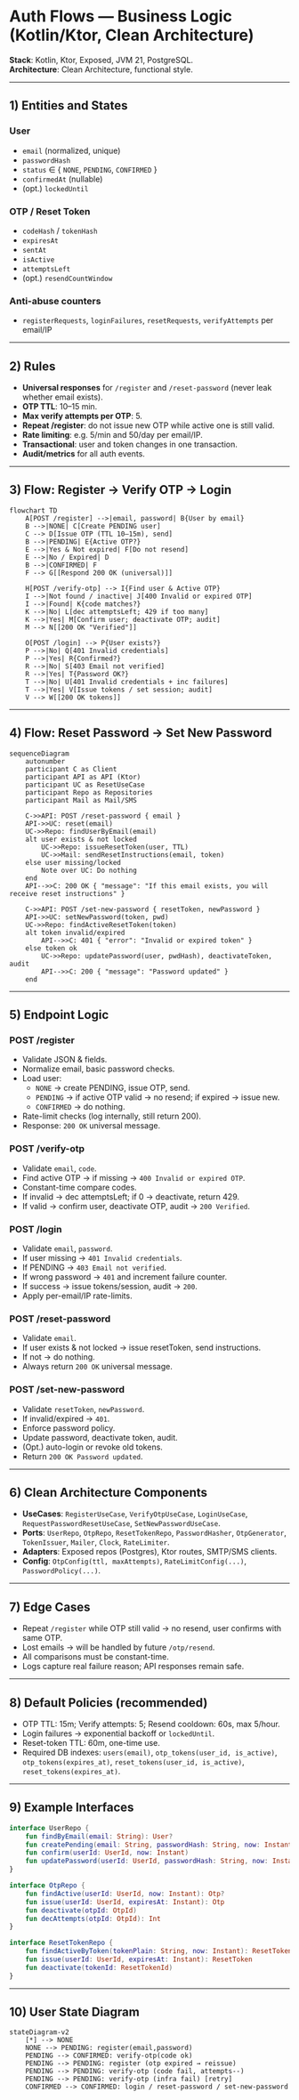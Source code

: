 
# Auth Flows — Business Logic (Kotlin/Ktor, Clean Architecture)

**Stack**: Kotlin, Ktor, Exposed, JVM 21, PostgreSQL.  
**Architecture**: Clean Architecture, functional style.

---

## 1) Entities and States

### User
- `email` (normalized, unique)
- `passwordHash`
- `status` ∈ { `NONE`, `PENDING`, `CONFIRMED` }
- `confirmedAt` (nullable)
- (opt.) `lockedUntil`

### OTP / Reset Token
- `codeHash` / `tokenHash`
- `expiresAt`
- `sentAt`
- `isActive`
- `attemptsLeft`
- (opt.) `resendCountWindow`

### Anti-abuse counters
- `registerRequests`, `loginFailures`, `resetRequests`, `verifyAttempts` per email/IP

---

## 2) Rules
- **Universal responses** for `/register` and `/reset-password` (never leak whether email exists).  
- **OTP TTL**: 10–15 min.  
- **Max verify attempts per OTP**: 5.  
- **Repeat /register**: do not issue new OTP while active one is still valid.  
- **Rate limiting**: e.g. 5/min and 50/day per email/IP.  
- **Transactional**: user and token changes in one transaction.  
- **Audit/metrics** for all auth events.

---

## 3) Flow: Register → Verify OTP → Login

```mermaid
flowchart TD
    A[POST /register] -->|email, password| B{User by email}
    B -->|NONE| C[Create PENDING user]
    C --> D[Issue OTP (TTL 10–15m), send]
    B -->|PENDING| E{Active OTP?}
    E -->|Yes & Not expired| F[Do not resend]
    E -->|No / Expired| D
    B -->|CONFIRMED| F
    F --> G[[Respond 200 OK (universal)]]

    H[POST /verify-otp] --> I{Find user & Active OTP}
    I -->|Not found / inactive| J[400 Invalid or expired OTP]
    I -->|Found| K{code matches?}
    K -->|No| L[dec attemptsLeft; 429 if too many]
    K -->|Yes| M[Confirm user; deactivate OTP; audit]
    M --> N[[200 OK "Verified"]]

    O[POST /login] --> P{User exists?}
    P -->|No| Q[401 Invalid credentials]
    P -->|Yes| R{Confirmed?}
    R -->|No| S[403 Email not verified]
    R -->|Yes| T{Password OK?}
    T -->|No| U[401 Invalid credentials + inc failures]
    T -->|Yes| V[Issue tokens / set session; audit]
    V --> W[[200 OK tokens]]
```

---

## 4) Flow: Reset Password → Set New Password

```mermaid
sequenceDiagram
    autonumber
    participant C as Client
    participant API as API (Ktor)
    participant UC as ResetUseCase
    participant Repo as Repositories
    participant Mail as Mail/SMS

    C->>API: POST /reset-password { email }
    API->>UC: reset(email)
    UC->>Repo: findUserByEmail(email)
    alt user exists & not locked
        UC->>Repo: issueResetToken(user, TTL)
        UC->>Mail: sendResetInstructions(email, token)
    else user missing/locked
        Note over UC: Do nothing
    end
    API-->>C: 200 OK { "message": "If this email exists, you will receive reset instructions" }

    C->>API: POST /set-new-password { resetToken, newPassword }
    API->>UC: setNewPassword(token, pwd)
    UC->>Repo: findActiveResetToken(token)
    alt token invalid/expired
        API-->>C: 401 { "error": "Invalid or expired token" }
    else token ok
        UC->>Repo: updatePassword(user, pwdHash), deactivateToken, audit
        API-->>C: 200 { "message": "Password updated" }
    end
```

---

## 5) Endpoint Logic

### POST /register
- Validate JSON & fields.  
- Normalize email, basic password checks.  
- Load user:
  - `NONE` → create PENDING, issue OTP, send.  
  - `PENDING` → if active OTP valid → no resend; if expired → issue new.  
  - `CONFIRMED` → do nothing.  
- Rate-limit checks (log internally, still return 200).  
- Response: `200 OK` universal message.

### POST /verify-otp
- Validate `email`, `code`.  
- Find active OTP → if missing → `400 Invalid or expired OTP`.  
- Constant-time compare codes.  
- If invalid → dec attemptsLeft; if 0 → deactivate, return 429.  
- If valid → confirm user, deactivate OTP, audit → `200 Verified`.

### POST /login
- Validate `email`, `password`.  
- If user missing → `401 Invalid credentials`.  
- If PENDING → `403 Email not verified`.  
- If wrong password → `401` and increment failure counter.  
- If success → issue tokens/session, audit → `200`.  
- Apply per-email/IP rate-limits.

### POST /reset-password
- Validate `email`.  
- If user exists & not locked → issue resetToken, send instructions.  
- If not → do nothing.  
- Always return `200 OK` universal message.  

### POST /set-new-password
- Validate `resetToken`, `newPassword`.  
- If invalid/expired → `401`.  
- Enforce password policy.  
- Update password, deactivate token, audit.  
- (Opt.) auto-login or revoke old tokens.  
- Return `200 OK Password updated`.

---

## 6) Clean Architecture Components

- **UseCases**: `RegisterUseCase`, `VerifyOtpUseCase`, `LoginUseCase`, `RequestPasswordResetUseCase`, `SetNewPasswordUseCase`.  
- **Ports**: `UserRepo`, `OtpRepo`, `ResetTokenRepo`, `PasswordHasher`, `OtpGenerator`, `TokenIssuer`, `Mailer`, `Clock`, `RateLimiter`.  
- **Adapters**: Exposed repos (Postgres), Ktor routes, SMTP/SMS clients.  
- **Config**: `OtpConfig(ttl, maxAttempts)`, `RateLimitConfig(...)`, `PasswordPolicy(...)`.

---

## 7) Edge Cases

- Repeat `/register` while OTP still valid → no resend, user confirms with same OTP.  
- Lost emails → will be handled by future `/otp/resend`.  
- All comparisons must be constant-time.  
- Logs capture real failure reason; API responses remain safe.  

---

## 8) Default Policies (recommended)

- OTP TTL: 15m; Verify attempts: 5; Resend cooldown: 60s, max 5/hour.  
- Login failures → exponential backoff or `lockedUntil`.  
- Reset-token TTL: 60m, one-time use.  
- Required DB indexes: `users(email)`, `otp_tokens(user_id, is_active)`, `otp_tokens(expires_at)`, `reset_tokens(user_id, is_active)`, `reset_tokens(expires_at)`.

---

## 9) Example Interfaces

```kotlin
interface UserRepo {
    fun findByEmail(email: String): User?
    fun createPending(email: String, passwordHash: String, now: Instant): User
    fun confirm(userId: UserId, now: Instant)
    fun updatePassword(userId: UserId, passwordHash: String, now: Instant)
}

interface OtpRepo {
    fun findActive(userId: UserId, now: Instant): Otp?
    fun issue(userId: UserId, expiresAt: Instant): Otp
    fun deactivate(otpId: OtpId)
    fun decAttempts(otpId: OtpId): Int
}

interface ResetTokenRepo {
    fun findActiveByToken(tokenPlain: String, now: Instant): ResetToken?
    fun issue(userId: UserId, expiresAt: Instant): ResetToken
    fun deactivate(tokenId: ResetTokenId)
}
```

---

## 10) User State Diagram

```mermaid
stateDiagram-v2
    [*] --> NONE
    NONE --> PENDING: register(email,password)
    PENDING --> CONFIRMED: verify-otp(code ok)
    PENDING --> PENDING: register (otp expired → reissue)
    PENDING --> PENDING: verify-otp (code fail, attempts--)
    PENDING --> PENDING: verify-otp (infra fail) [retry]
    CONFIRMED --> CONFIRMED: login / reset-password / set-new-password
```
